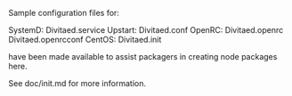 Sample configuration files for:

SystemD: Divitaed.service
Upstart: Divitaed.conf
OpenRC:  Divitaed.openrc
         Divitaed.openrcconf
CentOS:  Divitaed.init

have been made available to assist packagers in creating node packages here.

See doc/init.md for more information.
